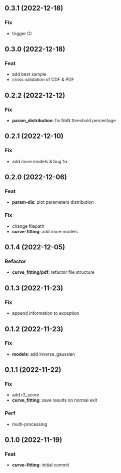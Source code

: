 ## 0.3.1 (2022-12-18)

### Fix

- trigger CI

## 0.3.0 (2022-12-18)

### Feat

- add best sample
- cross validation of CDF & PDF

## 0.2.2 (2022-12-12)

### Fix

- **param_distribution**: fix NaN threshold percentage

## 0.2.1 (2022-12-10)

### Fix

- add more models & bug fix

## 0.2.0 (2022-12-06)

### Feat

- **param-dis**: plot parameters distribution

### Fix

- change filepath
- **curve-fitting**: add more models

## 0.1.4 (2022-12-05)

### Refactor

- **curve_fitting/pdf**: refactor file structure

## 0.1.3 (2022-11-23)

### Fix

- append information to exception

## 0.1.2 (2022-11-23)

### Fix

- **models**: add inverse_gaussian

## 0.1.1 (2022-11-22)

### Fix

- add r2_score
- **curve_fitting**: save results on normal exit

### Perf

- multi-processing

## 0.1.0 (2022-11-19)

### Feat

- **curve-fitting**: initial commit
